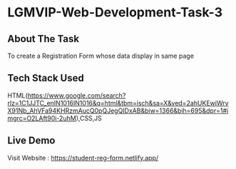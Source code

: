 # LGMVIP-Web-Development-Task-3

## About The Task
To create a Registration Form whose data display in same page

## Tech Stack Used

HTML(https://www.google.com/search?rlz=1C1JJTC_enIN1016IN1016&q=html&tbm=isch&sa=X&ved=2ahUKEwiWrvX91Nb_AhVFa94KHRzmAucQ0pQJegQIDxAB&biw=1366&bih=695&dpr=1#imgrc=O2LAft90i-2uhM),CSS,JS

## Live Demo

Visit Website : https://student-reg-form.netlify.app/
